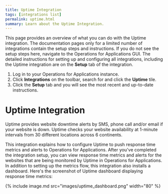 ```yaml
---
title: Uptime Integration
tags: [integrations list]
permalink: uptime.html
summary: Learn about the Uptime Integration.
---
```


This page provides an overview of what you can do with the Uptime integration. The documentation pages only for a limited number of integrations contain the setup steps and instructions. If you do not see the setup steps here, navigate to the Operations for Applications GUI. The detailed instructions for setting up and configuring all integrations, including the Uptime integration are on the **Setup** tab of the integration.

1. Log in to your Operations for Applications instance. 
2. Click **Integrations** on the toolbar, search for and click the **Uptime** tile. 
3. Click the **Setup** tab and you will see the most recent and up-to-date instructions.

# Uptime Integration

Uptime provides website downtime alerts by SMS, phone call and/or email if your website is down. Uptime checks your website availability at 1-minute intervals from 30 different locations across 6 continents.
 
This integration explains how to configure Uptime to push response time metrics and alerts to Operations for Applications. After you've completed the integration setup, you can view response time metrics and alerts for the websites that are being monitored by Uptime in Operations for Applications. In addition to setting up the metrics flow, this integration also installs a dashboard.
Here's the screenshot of Uptime dashboard displaying response time metrics:

{% include image.md src="images/uptime_dashboard.png" width="80" %}




